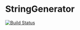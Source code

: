# StringGenerator

[![Build Status](https://travis-ci.org/Elehos/PSR.svg?branch=master)](https://travis-ci.org/Elehos/PSR)
